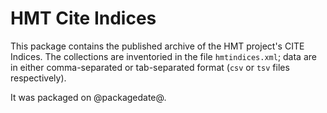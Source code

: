 # HMT Cite Indices #

This package contains the published archive of the HMT project's CITE Indices.  The collections are inventoried in the file `hmtindices.xml`;  data are in either comma-separated or tab-separated format (`csv` or `tsv` files respectively).


It was packaged on @packagedate@.


